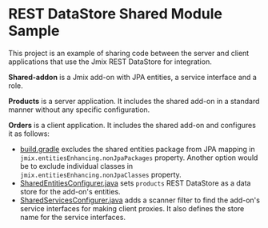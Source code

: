 # REST DataStore Shared Module Sample

This project is an example of sharing code between the server and client applications that use the Jmix REST DataStore for integration.  

**Shared-addon** is a Jmix add-on with JPA entities, a service interface and a role.

**Products** is a server application. It includes the shared add-on in a standard manner without any specific configuration.

**Orders** is a client application. It includes the shared add-on and configures it as follows:

- [build.gradle](orders/build.gradle) excludes the shared entities package from JPA mapping in `jmix.entitiesEnhancing.nonJpaPackages` property. Another option would be to exclude individual classes in `jmix.entitiesEnhancing.nonJpaClasses` property.  
- [SharedEntitiesConfigurer.java](orders/src/main/java/com/company/orders/SharedEntitiesConfigurer.java) sets `products` REST DataStore as a data store for the add-on's entities.
- [SharedServicesConfigurer.java](orders/src/main/java/com/company/orders/SharedServicesConfigurer.java) adds a scanner filter to find the add-on's service interfaces for making client proxies. It also defines the store name for the service interfaces.
